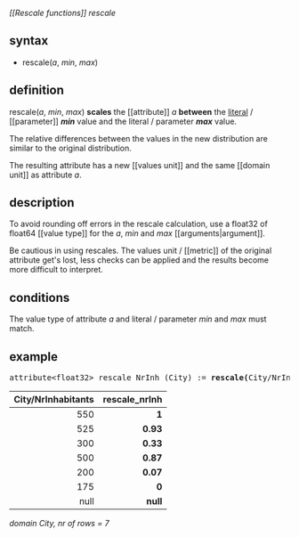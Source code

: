 *[[Rescale functions]] rescale*

## syntax

- rescale(*a*, *min*, *max*)

## definition

rescale(*a*, *min*, *max*) **scales** the [[attribute]] *a* **between** the [literal](https://en.wikipedia.org/wiki/Literal_(computer_programming)) / [[parameter]] ***min*** value and the literal / parameter ***max*** value.

The relative differences between the values in the new distribution are similar to the original distribution.

The resulting attribute has a new [[values unit]] and the same [[domain unit]] as attribute *a*.

## description

To avoid rounding off errors in the rescale calculation, use a float32 of float64 [[value type]] for the *a*, *min* and *max* [[arguments|argument]].

Be cautious in using rescales. The values unit / [[metric]] of the original attribute get's lost, less checks can be applied and the results become more difficult to interpret.

## conditions

The value type of attribute *a* and literal / parameter *min* and *max* must match.

## example

<pre>
attribute&lt;float32&gt; rescale_NrInh (City) := <B>rescale(</B>City/NrInhabitants, 0f, 1f<B>)</B>;
</pre>

| City/NrInhabitants | **rescale_nrInh** |
|-------------------:|------------------:|
| 550                | **1**             |
| 525                | **0.93**          |
| 300                | **0.33**          |
| 500                | **0.87**          |
| 200                | **0.07**          |
| 175                | **0**             |
| null               | **null**          |

*domain City, nr of rows = 7*